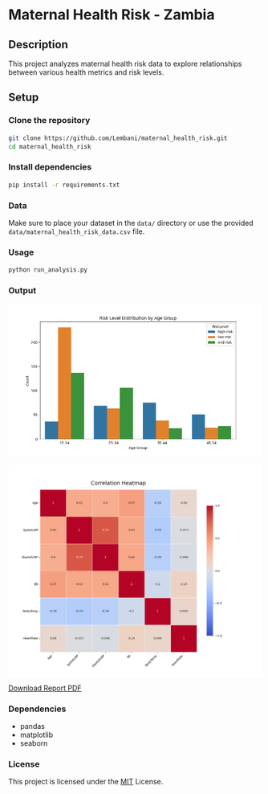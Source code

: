 # Maternal Health Risk - Zambia

## Description

This project analyzes maternal health risk data to explore relationships between various health metrics and risk levels.

## Setup

### Clone the repository

```sh
git clone https://github.com/Lembani/maternal_health_risk.git
cd maternal_health_risk
```

### Install dependencies

```sh
pip install -r requirements.txt
```

### Data

Make sure to place your dataset in the `data/` directory or use the provided `data/maternal_health_risk_data.csv` file.

### Usage

```sh
python run_analysis.py
```

### Output

![Risk Level Distribution](results/visualizations/risk_level_distribution_by_age_group.png)

![Correlation Heatmap](results/visualizations/correlation_heatmap.png)

[Download Report PDF](results/reports/maternal_health_risk_report.pdf)

### Dependencies

- pandas
- matplotlib
- seaborn

### License

This project is licensed under the [MIT](https://github.com/Lembani/maternal_health_risk/blob/main/LICENSE) License.

